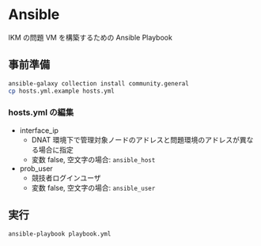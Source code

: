 # Ansible

IKM の問題 VM を構築するための Ansible Playbook

## 事前準備

```bash
ansible-galaxy collection install community.general
cp hosts.yml.example hosts.yml
```

### hosts.yml の編集

- interface_ip
  - DNAT 環境下で管理対象ノードのアドレスと問題環境のアドレスが異なる場合に指定
  - 変数 false, 空文字の場合: `ansible_host`
- prob_user
  - 競技者ログインユーザ
  - 変数 false, 空文字の場合: `ansible_user`

## 実行

```bash
ansible-playbook playbook.yml
```
